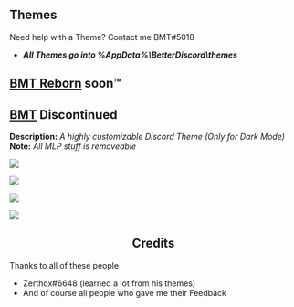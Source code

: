 ## Themes
Need help with a Theme? Contact me BMT#5018
* ***All **Themes** go into %AppData%\BetterDiscord\themes***

## [BMT Reborn]() soon™

## [BMT](https://github.com/PONYMODZ/Discord-stuff/blob/master/themes/bmt/BMT.theme.css) Discontinued

**Description:** <i>A highly customizable Discord Theme (Only for Dark Mode)</i>
**Note:** <i>All MLP stuff is removeable</i>

![](https://i.imgur.com/XfjYntG.png)

![](https://i.imgur.com/Q69VQFn.png)

![](https://i.imgur.com/nBFPw5W.png)

![](https://i.imgur.com/FpotPTn.png)

## <DIV ALIGN=CENTER>Credits</div>
Thanks to all of these people
* Zerthox#6648 (learned a lot from his themes)
* And of course all people who gave me their Feedback
